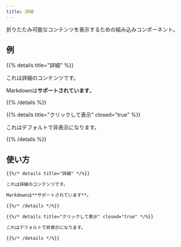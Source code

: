 ```yaml
---
title: 詳細
---
```


折りたたみ可能なコンテンツを表示するための組み込みコンポーネント。

<!--more-->

## 例

{{% details title="詳細" %}}

これは詳細のコンテンツです。

Markdownは**サポートされています**。

{{% /details %}}

{{% details title="クリックして表示" closed="true" %}}

これはデフォルトで非表示になります。

{{% /details %}}

## 使い方

````markdown
{{%/* details title="詳細" */%}}

これは詳細のコンテンツです。

Markdownは**サポートされています**。

{{%/* /details */%}}
````

````markdown
{{%/* details title="クリックして表示" closed="true" */%}}

これはデフォルトで非表示になります。

{{%/* /details */%}}
````
